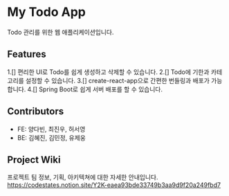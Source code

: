 # My Todo App

Todo 관리를 위한 웹 애플리케이션입니다.

## Features

1.[] 편리한 UI로 Todo를 쉽게 생성하고 삭제할 수 있습니다.
2.[] Todo에 기한과 카테고리를 설정할 수 있습니다.
3.[] create-react-app으로 간편한 번들링과 배포가 가능합니다.
4.[] Spring Boot로 쉽게 서버 배포를 할 수 있습니다.

## Contributors

- FE: 양다빈, 최진우, 허서영
- BE: 김혜진, 김민정, 유제웅

## Project Wiki

프로젝트 팀 정보, 기획, 아키텍쳐에 대한 자세한 안내입니다.
https://codestates.notion.site/Y2K-eaea93bde33749b3aa9d9f20a249fbd7
